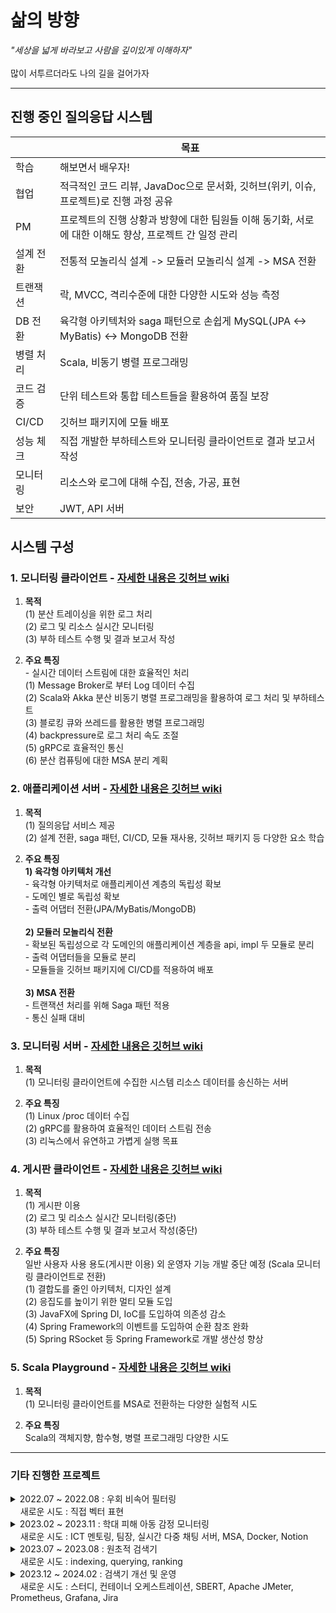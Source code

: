 # 삶의 방향
_"세상을 넓게 바라보고 사람을 깊이있게 이해하자"_
<br> <br> 많이 서투르더라도 나의 길을 걸어가자
<hr> 

## 진행 중인 질의응답 시스템 
|          | 목표                                                                                   |
| -------- | ------------------------------------------------------------------------------------- |
| 학습      | 해보면서 배우자!                                                                         |
| 협업      | 적극적인 코드 리뷰, JavaDoc으로 문서화, 깃허브(위키, 이슈, 프로젝트)로 진행 과정 공유                |
| PM       | 프로젝트의 진행 상황과 방향에 대한 팀원들 이해 동기화, 서로에 대한 이해도 향상, 프로젝트 간 일정 관리     |
| 설계 전환  | 전통적 모놀리식 설계 -> 모듈러 모놀리식 설계 -> MSA 전환                                        |
| 트랜잭션   | 락, MVCC, 격리수준에 대한 다양한 시도와 성능 측정                                              |
| DB 전환   | 육각형 아키텍처와 saga 패턴으로 손쉽게 MySQL(JPA <-> MyBatis) <-> MongoDB 전환                 |
| 병렬 처리  | Scala, 비동기 병렬 프로그래밍                                                              | 
| 코드 검증  | 단위 테스트와 통합 테스트들을 활용하여 품질 보장                                                |
| CI/CD    | 깃허브 패키지에 모듈 배포                                                                  |
| 성능 체크  | 직접 개발한 부하테스트와 모니터링 클라이언트로 결과 보고서 작성                                    |
| 모니터링   | 리소스와 로그에 대해 수집, 전송, 가공, 표현                                                   |
| 보안      | JWT, API 서버                                                                          |

## 시스템 구성
### 1. 모니터링 클라이언트 - [자세한 내용은 깃허브 wiki](https://github.com/Does-It-Matters/monitoring-client/wiki)
1) <b>목적</b>
<br>(1) 분산 트레이싱을 위한 로그 처리
<br>(2) 로그 및 리소스 실시간 모니터링
<br>(3) 부하 테스트 수행 및 결과 보고서 작성

2) <b>주요 특징</b>
<br> - 실시간 데이터 스트림에 대한 효율적인 처리
<br>(1) Message Broker로 부터 Log 데이터 수집
<br>(2) Scala와 Akka 분산 비동기 병렬 프로그래밍을 활용하여 로그 처리 및 부하테스트
<br>(3) 블로킹 큐와 쓰레드를 활용한 병렬 프로그래밍
<br>(4) backpressure로 로그 처리 속도 조절
<br>(5) gRPC로 효율적인 통신
<br>(6) 분산 컴퓨팅에 대한 MSA 분리 계획

### 2. 애플리케이션 서버 - [자세한 내용은 깃허브 wiki](https://github.com/Does-It-Matters/my-health-block-ap-server/wiki)
1) <b>목적</b>
<br>(1) 질의응답 서비스 제공
<br>(2) 설계 전환, saga 패턴, CI/CD, 모듈 재사용, 깃허브 패키지 등 다양한 요소 학습

2) <b>주요 특징</b>
<b><br>1) 육각형 아키텍처 개선</b>
<br>- 육각형 아키텍처로 애플리케이션 계층의 독립성 확보
<br>- 도메인 별로 독립성 확보
<br>- 출력 어댑터 전환(JPA/MyBatis/MongoDB)
<br><br><b>2) 모듈러 모놀리식 전환</b>
<br>- 확보된 독립성으로 각 도메인의 애플리케이션 계층을 api, impl 두 모듈로 분리
<br>- 출력 어댑터들을 모듈로 분리
<br>- 모듈들을 깃허브 패키지에 CI/CD를 적용하여 배포
<br><br><b>3) MSA 전환</b>
<br>- 트랜잭션 처리를 위해 Saga 패턴 적용
<br>- 통신 실패 대비

### 3. 모니터링 서버 - [자세한 내용은 깃허브 wiki](https://github.com/Does-It-Matters/monitoring-server/wiki)
1) <b>목적</b>
<br>(1) 모니터링 클라이언트에 수집한 시스템 리소스 데이터를 송신하는 서버

2) <b>주요 특징</b>
<br>(1) Linux /proc 데이터 수집
<br>(2) gRPC를 활용하여 효율적인 데이터 스트림 전송
<br>(3) 리눅스에서 유연하고 가볍게 실행 목표

### 4. 게시판 클라이언트 - [자세한 내용은 깃허브 wiki](https://github.com/Does-It-Matters/medical-qna-client/wiki)
1) <b>목적</b>
<br>(1) 게시판 이용
<br>(2) 로그 및 리소스 실시간 모니터링(중단)
<br>(3) 부하 테스트 수행 및 결과 보고서 작성(중단)

2) <b>주요 특징</b>
<br> 일반 사용자 사용 용도(게시판 이용) 외 운영자 기능 개발 중단 예정 (Scala 모니터링 클라이언트로 전환)
<br>(1) 결합도를 줄인 아키텍처, 디자인 설계
<br>(2) 응집도를 높이기 위한 멀티 모듈 도입
<br>(3) JavaFX에 Spring DI, IoC를 도입하여 의존성 감소
<br>(4) Spring Framework의 이벤트를 도입하여 순환 참조 완화
<br>(5) Spring RSocket 등 Spring Framework로 개발 생산성 향상

### 5. Scala Playground - [자세한 내용은 깃허브 wiki](https://github.com/Does-It-Matters/scala-playground/wiki)
1) <b>목적</b>
<br>(1) 모니터링 클라이언트를 MSA로 전환하는 다양한 실험적 시도

2) <b>주요 특징</b>
<br> Scala의 객체지향, 함수형, 병렬 프로그래밍 다양한 시도

---

### 기타 진행한 프로젝트
<details>
  <summary> 2022.07 ~ 2022.08 : 우회 비속어 필터링 <br> &nbsp;&nbsp;&nbsp; 새로운 시도 : 직접 벡터 표현 </summary>

|항목| 내용|
|----|-----|
|목표|벡터에 대한 이해|
|개요| 비속어 집합 내 단어와 유사한 우회 표현 탐지 모듈 개발|
|핵심 내용| 1) 모양이 유사한 음소, 기호, 숫자 등을 유사한 벡터로 표현 <br> 2) 학습 모델을 활용하지 않고 직접 벡터로 표현<br>3) 코사인 유사도로 비속어 유사도 판단|
|예시| [1, 0.5, 0.5, 0.5, 0, 0, 0,  ..., 0] -> ㅇ <br> [0.5, 1, 0.5, 0.5, 0, 0, 0,  ..., 0] -> 0|
</details>

<details>
  <summary> 2023.02 ~ 2023.11 : 학대 피해 아동 감정 모니터링 <br> &nbsp;&nbsp;&nbsp; 새로운 시도 : ICT 멘토링, 팀장, 실시간 다중 채팅 서버, MSA, Docker, Notion </summary>

|항목| 내용|
|----|-----|
|목표| 자연어 처리 학습 모델을 활용해서 사회에 도움이 되는 팀 프로젝트 기획, 개발, 협업 |
|개요| - 아동<br> chat gpt 모델과 채팅 <br><br> - 전문가<br> 감성 분석 모델이 아동의 채팅을 분석한 결과를 모니터링<br> 필요시 아동과 채팅 상담|
|수행 내용| 1) MSA 고려한 백엔드 설계 <br> 2) NestJS, Flask 활용하여 서버 구현 <br> 3) Redis, Socket.io 활용하여 다중 채팅 서버 구현 <br> 4) Docker로 컨테이너 이미지 빌드 |
|서버<br>(서비스)| 메인 서버(API 서버), 감성 분석 서버, 챗봇 채팅 서버, 아동과 전문가 채팅 서버|
|언어| TypeScript, JavaScript, Python|
|기타| MySQL, TypeORM, Notion, GitLab|
</details>

<details>
  <summary> 2023.07 ~ 2023.08 : 원초적 검색기 <br> &nbsp;&nbsp;&nbsp; 새로운 시도 : indexing, querying, ranking </summary>

|항목| 내용|
|----|-----|
|목표|검색엔진에 대한 이해|
|개요| 형태소를 바탕으로 검색하는 원초적인 검색기 |
|수행 내용| 1) indexing: 문서 테이블과 형태소 기반 역색인 테이블에 저장 <br> 2) querying: 형태소 기반으로 사용자 검색 문장(쿼리) 분석 <br> 3) ranking: 찾은 문서들 중 TF-IDF와 벡터 거리 계산으로 사용자 쿼리와 관련도 계산|
|서버<br>(서비스)| 메인 서버, 형태소 분석 서버, ranking 서버|
|언어| TypeScript, Python|
|기타| NestJS, Flask, MySQL|
|참고 도서|'검색을 위한 딥러닝' 토마소 테오필리 저|
</details>

<details>
  <summary> 2023.12 ~ 2024.02 : 검색기 개선 및 운영 <br> &nbsp;&nbsp;&nbsp; 새로운 시도 : 스터디, 컨테이너 오케스트레이션, SBERT, Apache JMeter, Prometheus, Grafana, Jira </summary>

|항목| 내용|
|----|-----|
|목표|안정적 서버 운용|
|개요| 1) 기존 원초적 검색기에 SBERT 적용 <br> 2) 가용성을 위한 컨테이너 운영, 모니터링, 부하 테스트 <br> 2) 스터디식으로 공유(Jira, Notion)|
|수행 내용| 1) SBERT: 사용자 쿼리와 문서를 TF-IDF가 아닌 문맥 의미로 임베딩 <br> 2) 컨테이너: 도커로 이미지 빌드, Rancher Desktop로 운영 <br> 3) 모니터링: Prometheus, Grafana로 메트릭 모니터링 <br> 4) 부하 테스트: Apache JMeter로 사용자 요청 테스트 <br> 5) 스터디: 다양한 관심 분야(NLP, 컨테이너 등), 프로젝트 진행 상황 공유 |
|참고 도서|'쿠버네티스 교과서' 엘튼 스톤맨 저|
</details>
